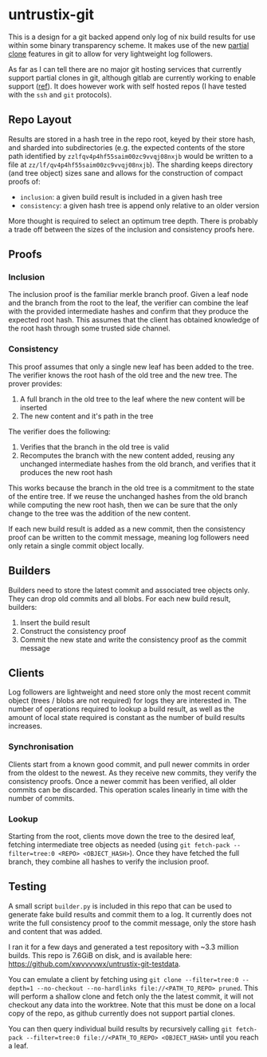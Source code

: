 # untrustix-git

This is a design for a git backed append only log of nix build results for use within some binary
transparency scheme. It makes use of the new [partial clone](https://git-scm.com/docs/partial-clone)
features in git to allow for very lightweight log followers.

As far as I can tell there are no major git hosting services that currently support partial clones
in git, although gitlab are currently working to enable support
([ref](https://docs.gitlab.com/ee/topics/git/partial_clone.html)). It does however work with self
hosted repos (I have tested with the `ssh` and `git` protocols).

## Repo Layout

Results are stored in a hash tree in the repo root, keyed by their store hash, and sharded into
subdirectories (e.g. the expected contents of the store path identified by
`zzlfqv4p4hf55saim00zc9vvqj08nxjb` would be written to a file at
`zz/lf/qv4p4hf55saim00zc9vvqj08nxjb`). The sharding keeps directory (and tree object) sizes sane and
allows for the construction of compact proofs of:

- `inclusion`: a given build result is included in a given hash tree
- `consistency`: a given hash tree is append only relative to an older version

More thought is required to select an optimum tree depth. There is probably a trade off between
the sizes of the inclusion and consistency proofs here.

## Proofs

### Inclusion

The inclusion proof is the familiar merkle branch proof. Given a leaf node and the branch from the
root to the leaf, the verifier can combine the leaf with the provided intermediate hashes and
confirm that they produce the expected root hash. This assumes that the client has obtained
knowledge of the root hash through some trusted side channel.

### Consistency

This proof assumes that only a single new leaf has been added to the tree. The verifier knows the
root hash of the old tree and the new tree. The prover provides:

1. A full branch in the old tree to the leaf where the new content will be inserted
1. The new content and it's path in the tree

The verifier does the following:

1. Verifies that the branch in the old tree is valid
1. Recomputes the branch with the new content added, reusing any unchanged intermediate hashes from
   the old branch, and verifies that it produces the new root hash

This works because the branch in the old tree is a commitment to the state of the entire tree. If we
reuse the unchanged hashes from the old branch while computing the new root hash, then we can be
sure that the only change to the tree was the addition of the new content.

If each new build result is added as a new commit, then the consistency proof can be written to the
commit message, meaning log followers need only retain a single commit object locally.

## Builders

Builders need to store the latest commit and associated tree objects only. They can drop old commits
and all blobs. For each new build result, builders:

1. Insert the build result
1. Construct the consistency proof
1. Commit the new state and write the consistency proof as the commit message

## Clients

Log followers are lightweight and need store only the most recent commit object (trees / blobs are
not required) for logs they are interested in. The number of operations required to lookup a build
result, as well as the amount of local state required is constant as the number of build results
increases.

### Synchronisation

Clients start from a known good commit, and pull newer commits in order from the oldest to the
newest. As they receive new commits, they verify the consistency proofs. Once a newer commit has
been verified, all older commits can be discarded. This operation scales linearly in time with the
number of commits.

### Lookup

Starting from the root, clients move down the tree to the desired leaf, fetching intermediate tree
objects as needed (using `git fetch-pack --filter=tree:0 <REPO> <OBJECT_HASH>`). Once they have
fetched the full branch, they combine all hashes to verify the inclusion proof.

## Testing

A small script `builder.py` is included in this repo that can be used to generate fake build results
and commit them to a log.  It currently does not write the full consistency proof to the commit
message, only the store hash and content that was added.

I ran it for a few days and generated a test repository with ~3.3 million
builds. This repo is 7.6GiB on disk, and is available here: https://github.com/xwvvvvwx/untrustix-git-testdata.

You can emulate a client by fetching using `git clone --filter=tree:0 --depth=1 --no-checkout
--no-hardlinks file://<PATH_TO_REPO> pruned`. This will perform a shallow clone and fetch only the
the latest commit, it will not checkout any data into the worktree. Note that this must be done on a
local copy of the repo, as github currently does not support partial clones.

You can then query individual build results by recursively calling `git fetch-pack --filter=tree:0
file://<PATH_TO_REPO> <OBJECT_HASH>` until you reach a leaf.

